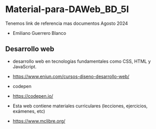 # Material-para-DAWeb_BD_5I
Tenemos link de referencia mas documentos Agosto 2024
- Emiliano Guerrero Blanco

## Desarrollo web  
- desarrollo web en tecnologías fundamentales como CSS, HTML y JavaScript.
- https://www.eniun.com/cursos-diseno-desarrollo-web/

- codepen
- https://codepen.io/

- Esta web contiene materiales curriculares (lecciones, ejercicios, exámenes, etc)
- https://www.mclibre.org/
